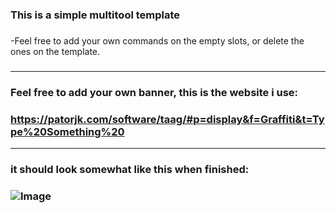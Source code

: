 <h3>This is a simple multitool template<h3/>
<h3></h3>-Feel free to add your own commands on the empty slots, or delete the ones on the template. <h3/>
             
           
<hr>                                                                 
                                                                                                
<h3>Feel free to add your own banner, this is the website i use: <h3/>
                          
https://patorjk.com/software/taag/#p=display&f=Graffiti&t=Type%20Something%20 
                                                                   
               
<hr>                   
<h3>it should look somewhat like this when finished: <h3/>

 ![Image](https://github.com/user-attachments/assets/b2a714eb-d8f5-4ec4-950e-6346b04e5ff9)

